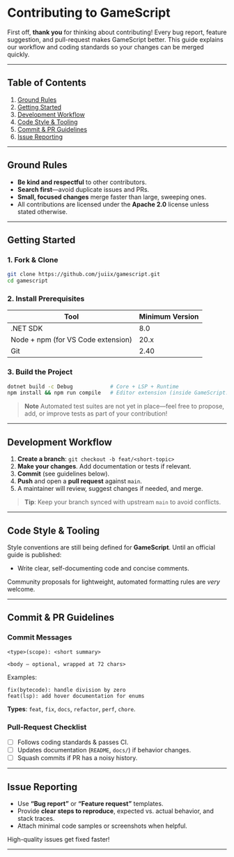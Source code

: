 # Contributing to GameScript

First off, **thank you** for thinking about contributing! Every bug report, feature suggestion, and pull-request makes GameScript better. This guide explains our workflow and coding standards so your changes can be merged quickly.

---

## Table of Contents

1. [Ground Rules](#ground-rules)  
2. [Getting Started](#getting-started)  
3. [Development Workflow](#development-workflow)  
4. [Code Style & Tooling](#code-style--tooling)  
5. [Commit & PR Guidelines](#commit--pr-guidelines)  
6. [Issue Reporting](#issue-reporting)  

---

## Ground Rules

- **Be kind and respectful** to other contributors.  
- **Search first**—avoid duplicate issues and PRs.  
- **Small, focused changes** merge faster than large, sweeping ones.  
- All contributions are licensed under the **Apache 2.0** license unless stated otherwise.

---

## Getting Started

### 1. Fork & Clone

```bash
git clone https://github.com/juiix/gamescript.git
cd gamescript
````

### 2. Install Prerequisites

| Tool                               | Minimum Version |
| ---------------------------------- | --------------- |
| .NET SDK                           | 8.0             |
| Node + npm (for VS Code extension) | 20.x            |
| Git                                | 2.40            |

### 3. Build the Project

```bash
dotnet build -c Debug            # Core + LSP + Runtime
npm install && npm run compile   # Editor extension (inside GameScript.Editor)
```

> **Note**
> Automated test suites are not yet in place—feel free to propose, add, or improve tests as part of your contribution!

---

## Development Workflow

1. **Create a branch**: `git checkout -b feat/<short-topic>`
1. **Make your changes**. Add documentation or tests if relevant.
1. **Commit** (see guidelines below).
1. **Push** and open a **pull request** against `main`.
1. A maintainer will review, suggest changes if needed, and merge.

> **Tip**: Keep your branch synced with upstream `main` to avoid conflicts.

---

## Code Style & Tooling

Style conventions are still being defined for **GameScript**. Until an official guide is published:

* Write clear, self-documenting code and concise comments.

Community proposals for lightweight, automated formatting rules are *very* welcome.

---

## Commit & PR Guidelines

### Commit Messages

```
<type>(scope): <short summary>

<body – optional, wrapped at 72 chars>
```

Examples:

```
fix(bytecode): handle division by zero
feat(lsp): add hover documentation for enums
```

**Types**: `feat`, `fix`, `docs`, `refactor`, `perf`, `chore`.

### Pull-Request Checklist

* [ ] Follows coding standards & passes CI.
* [ ] Updates documentation (`README`, `docs/`) if behavior changes.
* [ ] Squash commits if PR has a noisy history.

---

## Issue Reporting

* Use **“Bug report”** or **“Feature request”** templates.
* Provide **clear steps to reproduce**, expected vs. actual behavior, and stack traces.
* Attach minimal code samples or screenshots when helpful.

High-quality issues get fixed faster!

---